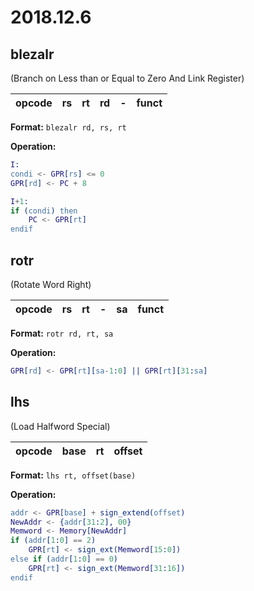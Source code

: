 # 2018.12.6

## blezalr
(Branch on Less than or Equal to Zero And Link Register)

| opcode | rs | rt | rd | - | funct | 
| :-: | :-: | :-: | :-: | :-: | :-: |

**Format:** `blezalr rd, rs, rt`

**Operation:**
```erl
I:
condi <- GPR[rs] <= 0
GPR[rd] <- PC + 8

I+1:
if (condi) then
    PC <- GPR[rt]
endif
```

## rotr
(Rotate Word Right)

| opcode | rs | rt | - | sa | funct | 
| :-: | :-: | :-: | :-: | :-: | :-: |

**Format:** `rotr rd, rt, sa`

**Operation:**
```erl
GPR[rd] <- GPR[rt][sa-1:0] || GPR[rt][31:sa]
```

## lhs
(Load Halfword Special)

| opcode | base | rt | offset | 
| :-: | :-: | :-: | :-: |

**Format:** `lhs rt, offset(base)`

**Operation:**
```erl
addr <- GPR[base] + sign_extend(offset)
NewAddr <- {addr[31:2], 00}
Memword <- Memory[NewAddr]
if (addr[1:0] == 2)
    GPR[rt] <- sign_ext(Memword[15:0])
else if (addr[1:0] == 0)
    GPR[rt] <- sign_ext(Memword[31:16])
endif
```
